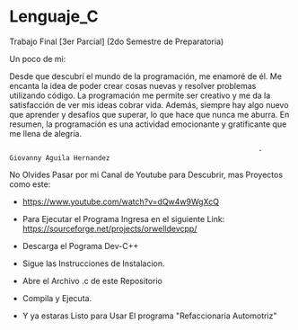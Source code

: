 

# Lenguaje_C
Trabajo Final [3er Parcial] (2do Semestre de Preparatoria)

Un poco de mi:

Desde que descubrí el mundo de la programación, me enamoré de él. 
Me encanta la idea de poder crear cosas nuevas y resolver problemas utilizando código. 
La programación me permite ser creativo y me da la satisfacción de ver mis ideas cobrar vida.
Además, siempre hay algo nuevo que aprender y desafíos que superar, lo que hace que nunca me aburra.
En resumen, la programación es una actividad emocionante y gratificante que me llena de alegría.
                                                                  
                                                                  - Giovanny Aguila Hernandez 

No Olvides Pasar por mi Canal de Youtube para Descubrir, mas Proyectos como este:
- https://www.youtube.com/watch?v=dQw4w9WgXcQ

- Para Ejecutar el Programa Ingresa en el siguiente Link: https://sourceforge.net/projects/orwelldevcpp/
- Descarga el Pograma Dev-C++
- Sigue las Instrucciones de Instalacion.
- Abre el Archivo .c de este Repositorio
- Compila y Ejecuta.
- Y ya estaras Listo para Usar El programa "Refaccionaria Automotriz"



